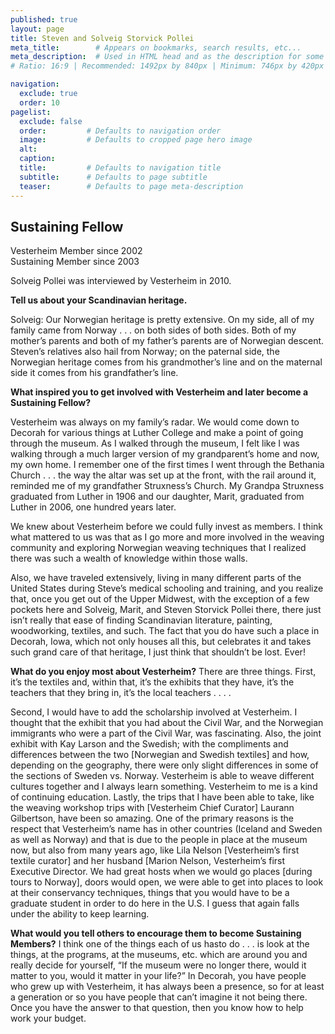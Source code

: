```yaml
---
published: true
layout: page
title: Steven and Solveig Storvick Pollei
meta_title:        # Appears on bookmarks, search results, etc...
meta_description:  # Used in HTML head and as the description for some search engines
# Ratio: 16:9 | Recommended: 1492px by 840px | Minimum: 746px by 420px

navigation:
  exclude: true
  order: 10
pagelist:
  exclude: false
  order:         # Defaults to navigation order  
  image:         # Defaults to cropped page hero image
  alt:
  caption:
  title:         # Defaults to navigation title
  subtitle:      # Defaults to page subtitle
  teaser:        # Defaults to page meta-description
---
```

## Sustaining Fellow <br />
Vesterheim Member since 2002 <br />
Sustaining Member since 2003

Solveig Pollei was interviewed by Vesterheim in 2010.

**Tell us about your Scandinavian heritage.**

Solveig: Our Norwegian heritage is pretty extensive. On my side, all of my family came from Norway . . . on both sides of both sides. Both of my mother’s parents and both of my father’s parents are of Norwegian descent. Steven’s relatives also hail from Norway; on the paternal side, the Norwegian heritage comes from his grandmother’s line and on the maternal side it comes from his grandfather’s line.

**What inspired you to get involved with Vesterheim and later become a Sustaining Fellow?**

Vesterheim was always on my family’s radar. We would come down to Decorah for various things at Luther College and make a point of going through the museum. As I walked through the museum, I felt like I was walking through a much larger version of my grandparent’s home and now, my own home. I remember one of the first times I went through the Bethania Church . . . the way the altar was set up at the front, with the rail around it, reminded me of my grandfather Struxness’s Church. My Grandpa Struxness graduated from Luther in 1906 and our daughter, Marit, graduated from Luther in 2006, one hundred years later.

We knew about Vesterheim before we could fully invest as members. I think what mattered to us was that as I go more and more involved in the weaving community and exploring Norwegian weaving techniques that I realized there was such a wealth of knowledge within those walls.

Also, we have traveled extensively, living in many different parts of the United States during Steve’s medical schooling and training, and you realize that, once you get out of the Upper Midwest, with the exception of a few pockets here and Solveig, Marit, and Steven Storvick Pollei there, there just isn’t really that ease of finding Scandinavian literature, painting, woodworking, textiles, and such. The fact that you do have such a place in Decorah, Iowa, which not only houses all this, but celebrates it and takes such grand care of that heritage, I just think that shouldn’t be lost. Ever!

**What do you enjoy most about Vesterheim?**
There are three things. First, it’s the textiles and, within that, it’s the exhibits that they have, it’s the teachers that they bring in, it’s the local teachers . . . .

Second, I would have to add the scholarship involved at Vesterheim. I thought that the exhibit that you had about the Civil War, and the Norwegian immigrants who were a part of the Civil War, was fascinating. Also, the joint exhibit with Kay Larson and the Swedish; with the compliments and differences between the two [Norwegian and Swedish textiles] and how, depending on the geography, there were only slight differences in some of the sections of Sweden vs. Norway. Vesterheim is able to weave different cultures together and I always learn something. Vesterheim to me is a kind of continuing education. Lastly, the trips that I have been able to take, like the weaving workshop trips with [Vesterheim Chief Curator] Laurann Gilbertson, have been so amazing. One of the primary reasons is the respect that Vesterheim’s name has in other countries (Iceland and Sweden as well as Norway) and that is due to the people in place at the museum now, but also from many years ago, like Lila Nelson [Vesterheim’s first textile curator] and her husband [Marion Nelson, Vesterheim’s first Executive Director. We had great hosts when we would go places [during tours to Norway], doors would open, we were able to get into places to look at their conservancy techniques, things that you would have to be a graduate student in order to do here in the U.S. I guess that again falls under the ability to keep learning.

**What would you tell others to encourage them to become Sustaining Members?**
I think one of the things each of us hasto do . . . is look at the things, at the programs, at
the museums, etc. which are around you and really decide for yourself, “If the museum were no longer there, would it matter to you, would it matter in your life?” In Decorah, you have people who grew up with Vesterheim, it has always been a presence, so for at least a generation or so you have people that can’t imagine it not being there. Once you have the answer to that question, then you know how to help work your budget.